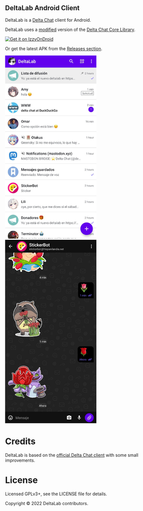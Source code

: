 ## DeltaLab Android Client

DeltaLab is a [Delta Chat](https://delta.chat/) client for Android.

DeltaLab uses a [modified](https://github.com/adbenitez/deltalab-core) version of the [Delta Chat Core Library](https://github.com/deltachat/deltachat-core-rust).

[<img src="https://gitlab.com/IzzyOnDroid/repo/-/raw/master/assets/IzzyOnDroid.png"
     alt="Get it on IzzyOnDroid"
     height="80">](https://apt.izzysoft.de/fdroid/index/apk/chat.delta.lite)

Or get the latest APK from the [Releases section](https://github.com/adbenitez/deltalab-android/releases/latest).

<img alt="Screenshot Chat List" src="fastlane/metadata/android/en-US/images/phoneScreenshots/02.jpg" width="298" /> <img alt="Screenshot Chat View" src="fastlane/metadata/android/en-US/images/phoneScreenshots/04.jpg" width="298" />

# Credits

DeltaLab is based on the [official Delta Chat client](https://github.com/deltachat/deltachat-android) with some small improvements.


# License

Licensed GPLv3+, see the LICENSE file for details.

Copyright © 2022 DeltaLab contributors.
